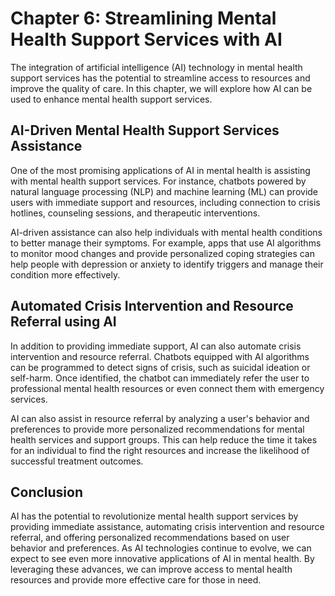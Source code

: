 Chapter 6: Streamlining Mental Health Support Services with AI
==============================================================

The integration of artificial intelligence (AI) technology in mental health support services has the potential to streamline access to resources and improve the quality of care. In this chapter, we will explore how AI can be used to enhance mental health support services.

AI-Driven Mental Health Support Services Assistance
---------------------------------------------------

One of the most promising applications of AI in mental health is assisting with mental health support services. For instance, chatbots powered by natural language processing (NLP) and machine learning (ML) can provide users with immediate support and resources, including connection to crisis hotlines, counseling sessions, and therapeutic interventions.

AI-driven assistance can also help individuals with mental health conditions to better manage their symptoms. For example, apps that use AI algorithms to monitor mood changes and provide personalized coping strategies can help people with depression or anxiety to identify triggers and manage their condition more effectively.

Automated Crisis Intervention and Resource Referral using AI
------------------------------------------------------------

In addition to providing immediate support, AI can also automate crisis intervention and resource referral. Chatbots equipped with AI algorithms can be programmed to detect signs of crisis, such as suicidal ideation or self-harm. Once identified, the chatbot can immediately refer the user to professional mental health resources or even connect them with emergency services.

AI can also assist in resource referral by analyzing a user's behavior and preferences to provide more personalized recommendations for mental health services and support groups. This can help reduce the time it takes for an individual to find the right resources and increase the likelihood of successful treatment outcomes.

Conclusion
----------

AI has the potential to revolutionize mental health support services by providing immediate assistance, automating crisis intervention and resource referral, and offering personalized recommendations based on user behavior and preferences. As AI technologies continue to evolve, we can expect to see even more innovative applications of AI in mental health. By leveraging these advances, we can improve access to mental health resources and provide more effective care for those in need.
